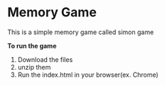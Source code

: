 # Memory Game

This is a simple memory game called simon game

**To run the game**
1. Download the files 
2. unzip them 
3. Run the index.html in your browser(ex. Chrome)
